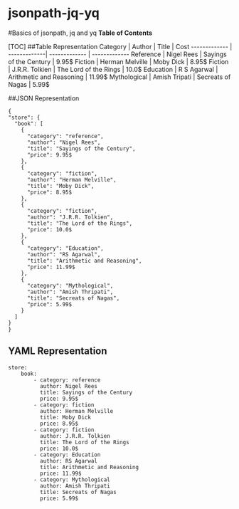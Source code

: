 # jsonpath-jq-yq

#Basics of jsonpath, jq and yq
**Table of Contents**

[TOC]
##Table Representation
Category  | Author | Title | Cost
------------- | -------------| ------------- | -------------
Reference  | Nigel Rees | Sayings of the Century | 9.95$
Fiction | Herman Melville | Moby Dick | 8.95$
Fiction | J.R.R. Tolkien | The Lord of the Rings | 10.0$
Education | R S Agarwal | Arithmetic and Reasoning | 11.99$
Mythological | Amish Tripati | Secreats of Nagas | 5.99$

##JSON Representation 

	{
    "store": {
      "book": [
        {
          "category": "reference",
          "author": "Nigel Rees",
          "title": "Sayings of the Century",
          "price": 9.95$
        },
        {
          "category": "fiction",
          "author": "Herman Melville",
          "title": "Moby Dick",
          "price": 8.95$
        },
        {
          "category": "fiction",
          "author": "J.R.R. Tolkien",
          "title": "The Lord of the Rings",
          "price": 10.0$
        },
		{
          "category": "Education",
          "author": "RS Agarwal",
          "title": "Arithmetic and Reasoning",
          "price": 11.99$
        },
		{
          "category": "Mythological",
          "author": "Amish Thripati",
          "title": "Secreats of Nagas",
          "price": 5.99$
        }
      ]
  	}
	}


## YAML Representation 
	store:
  		book:
			- category: reference
			  author: Nigel Rees
			  title: Sayings of the Century
			  price: 9.95$
			- category: fiction
			  author: Herman Melville
			  title: Moby Dick
			  price: 8.95$
			- category: fiction
			  author: J.R.R. Tolkien
			  title: The Lord of the Rings
			  price: 10.0$
			- category: Education
			  author: RS Agarwal
			  title: Arithmetic and Reasoning
			  price: 11.99$
			- category: Mythological
			  author: Amish Thripati
			  title: Secreats of Nagas
			  price: 5.99$
